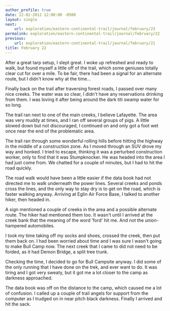 ```yaml
---
author_profile: true
date: 22-02-2012 12:00:00 -0500
layout: single
next:
    url: exploration/eastern-continental-trail/journal/february/23
permalink: exploration/eastern-continental-trail/journal/february/22
previous:
    url: exploration/eastern-continental-trail/journal/february/21
title: February 22
---
```

After a great tarp setup, I slept great. I woke up refreshed and ready to walk, but found myself a little off of the trail, which some geniuses totally clear cut for over a mile. To be fair, there had been a signal for an alternate route, but I didn't know why at the time...

Finally back on the trail after traversing forest roads, I passed over many nice creeks. The water was so clear, I didn't have any reservations drinking from them. I was loving it after being around the dark titi swamp water for so long.

The trail ran next to one of the main creeks, I believe Lafayette. The area was very muddy at times, and I ran off several groups of pigs. A little slowed down but not discouraged, I continued on and only got a foot wet once near the end of the problematic area.

The trail ran through some wonderful rolling hills before hitting the highway in the middle of a construction zone. As I moved through an SUV drove my way and honked. I tried to escape, thinking it was a perturbed construction worker, only to find that it was Stumpknocker. He was headed into the area I had just come from. We chatted for a couple of minutes, but I had to hit the road quickly.

The road walk would have been a little easier if the data book had not directed me to walk underneath the power lines. Several creeks and ponds cross the lines, and the only way to stay dry is to get on the road, which is faster walking anyway. Arriving at Eglin Air Force Base, I talked to another hiker, then headed in.

A sign mentioned a couple of creeks in the area and a possible alternate route. The hiker had mentioned them too. It wasn't until I arrived at the creek bank that the meaning of the word 'ford' hit me. And not the union-hampered automobiles.

I took my time taking off my socks and shoes, crossed the creek, then put them back on. I had been worried about time and I was sure I wasn't going to make Bull Camp now. The next creek that I came to did not need to be forded, as it had Demon Bridge, a split tree trunk.

Checking the time, I decided to go for Bull Campsite anyway. I did some of the only running that I have done on the trek, and ever want to do. It was tiring and I got very sweaty, but it got me a lot closer to the camp as darkness approached.

The data book was off on the distance to the camp, which caused me a lot of confusion. I called up a couple of trail angels for support from the computer as I trudged on in near pitch black darkness. Finally I arrived and hit the sack.